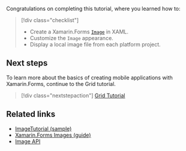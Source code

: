 Congratulations on completing this tutorial, where you learned how to:

> [!div class="checklist"]
>
> - Create a Xamarin.Forms [`Image`](xref:Xamarin.Forms.Image) in XAML.
> - Customize the `Image` appearance.
> - Display a local image file from each platform project.

## Next steps

To learn more about the basics of creating mobile applications with Xamarin.Forms, continue to the Grid tutorial.

> [!div class="nextstepaction"]
> [Grid Tutorial](~/get-started/tutorials/grid/index.yml)

## Related links

- [ImageTutorial (sample)](https://docs.microsoft.com/samples/xamarin/xamarin-forms-samples/getstarted-tutorials-imagetutorial/)
- [Xamarin.Forms Images (guide)](~/xamarin-forms/user-interface/images.md)
- [Image API](xref:Xamarin.Forms.Image)
